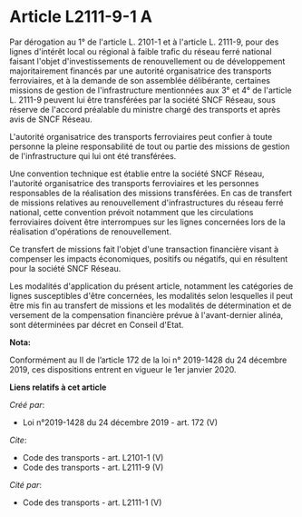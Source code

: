 # Article L2111-9-1 A

Par dérogation au 1° de l'article L. 2101-1 et à l'article L. 2111-9, pour des lignes d'intérêt local ou régional à faible
trafic du réseau ferré national faisant l'objet d'investissements de renouvellement ou de développement majoritairement
financés par une autorité organisatrice des transports ferroviaires, et à la demande de son assemblée délibérante, certaines
missions de gestion de l'infrastructure mentionnées aux 3° et 4° de l'article L. 2111-9 peuvent lui être transférées par la
société SNCF Réseau, sous réserve de l'accord préalable du ministre chargé des transports et après avis de SNCF Réseau. 

L'autorité organisatrice des transports ferroviaires peut confier à toute personne la pleine responsabilité de tout ou partie
des missions de gestion de l'infrastructure qui lui ont été transférées. 

Une convention technique est établie entre la société SNCF Réseau, l'autorité organisatrice des transports ferroviaires et
les personnes responsables de la réalisation des missions transférées. En cas de transfert de missions relatives au
renouvellement d'infrastructures du réseau ferré national, cette convention prévoit notamment que les circulations
ferroviaires doivent être interrompues sur les lignes concernées lors de la réalisation d'opérations de renouvellement. 

Ce transfert de missions fait l'objet d'une transaction financière visant à compenser les impacts économiques, positifs ou
négatifs, qui en résultent pour la société SNCF Réseau. 

Les modalités d'application du présent article, notamment les catégories de lignes susceptibles d'être concernées, les
modalités selon lesquelles il peut être mis fin au transfert de missions et les modalités de détermination et de versement de
la compensation financière prévue à l'avant-dernier alinéa, sont déterminées par décret en Conseil d'Etat.

**Nota:**

Conformément au II de l’article 172 de la loi n° 2019-1428 du 24 décembre 2019, ces dispositions entrent en vigueur le 1er
janvier 2020.

**Liens relatifs à cet article**

_Créé par_:

  - Loi n°2019-1428 du 24 décembre 2019 - art. 172 (V)

_Cite_:

  - Code des transports - art. L2101-1 (V)
  - Code des transports - art. L2111-9 (V)

_Cité par_:

  - Code des transports - art. L2111-1 (V)
